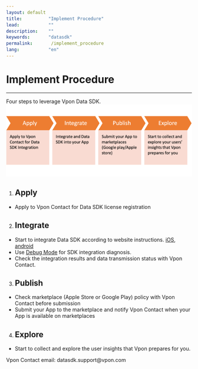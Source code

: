 ```yaml
---
layout: default
title:          "Implement Procedure"
lead:           ""
description:    ""
keywords:       "datasdk"
permalink:       /implement_procedure
lang:           "en"
---
```


# Implement Procedure
---

Four steps to leverage Vpon Data SDK.  
![](/docs/images/implement_procedure.png)


1. ## Apply
-  Apply to Vpon Contact for Data SDK license registration
2. ## Integrate 
- Start to integrate Data SDK according to website instructions. 
[iOS](https://datasdk.vpon.com/ios), [android](https://datasdk.vpon.com/android) 
- Use [Debug Mode](https://datasdk.vpon.com/debug_mode) for SDK integration diagnosis. 
- Check the integration results and data transmission status with Vpon Contact.  
3. ## Publish 
- Check marketplace (Apple Store or Google Play) policy with Vpon Contact before submission  
- Submit your App to the marketplace and notify Vpon Contact when your App is available on marketplaces
4. ## Explore 
- Start to collect and explore the user insights that Vpon prepares for you.

Vpon Contact email: datasdk.support<span>@vpon.com
